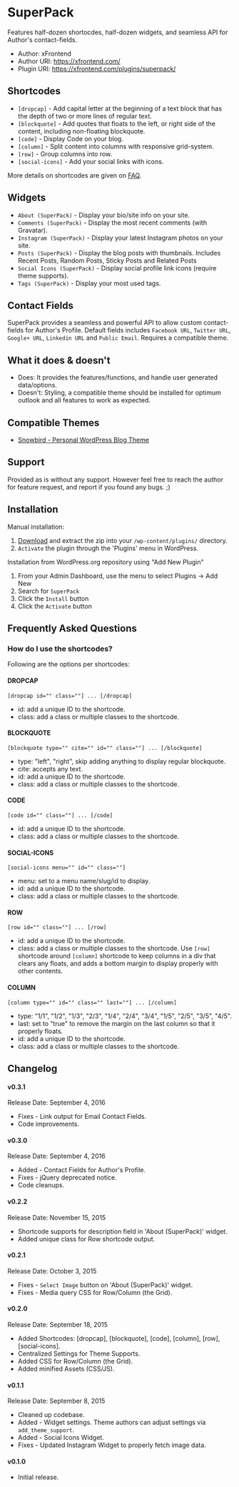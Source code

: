 # SuperPack

Features half-dozen shortocdes, half-dozen widgets, and seamless API for Author's contact-fields.

* Author: xFrontend
* Author URI: https://xfrontend.com/
* Plugin URI: https://xfrontend.com/plugins/superpack/

## Shortcodes

* `[dropcap]` - Add capital letter at the beginning of a text block that has the depth of two or more lines of regular text.
* `[blockquote]` - Add quotes that floats to the left, or right side of the content, including non-floating blockquote.
* `[code]` - Display Code on your blog.
* `[column]` - Split content into columns with responsive grid-system.
* `[row]` - Group columns into row.
* `[social-icons]` - Add your social links with icons.

More details on shortcodes are given on [FAQ](https://github.com/xFrontend/superpack#frequently-asked-questions).

## Widgets

* `About (SuperPack)` - Display your bio/site info on your site.
* `Comments (SuperPack)` - Display the most recent comments (with Gravatar).
* `Instagram (SuperPack)` - Display your latest Instagram photos on your site.
* `Posts (SuperPack)` - Display the blog posts with thumbnails. Includes Recent Posts, Random Posts, Sticky Posts and Related Posts
* `Social Icons (SuperPack)` - Display social profile link icons (require theme supports).
* `Tags (SuperPack)` - Display your most used tags.

## Contact Fields

SuperPack provides a seamless and powerful API to allow custom contact-fields for Author's Profile. Default fields includes `Facebook URL`, `Twitter URL`, `Google+ URL`, `Linkedin URL` and `Public Email`. Requires a compatible theme.

## What it does & doesn't

* Does: It provides the features/functions, and handle user generated data/options.
* Doesn't: Styling, a compatible theme should be installed for optimum outlook and all features to work as expected.

## Compatible Themes

* [Snowbird - Personal WordPress Blog Theme](https://xfrontend.com/themes/snowbird-wordpress-theme/)


## Support

Provided as is without any support. However feel free to reach the author for feature request, and report if you found any bugs. ;)


## Installation

Manual installation:

1. [Download](https://downloads.wordpress.org/plugin/superpack.zip) and extract the zip into your `/wp-content/plugins/` directory.
1. `Activate` the plugin through the 'Plugins' menu in WordPress.

Installation from WordPress.org repository using "Add New Plugin"

1. From your Admin Dashboard, use the menu to select Plugins -> Add New
1. Search for `SuperPack`
1. Click the `Install` button
1. Click the `Activate` button


## Frequently Asked Questions

### How do I use the shortcodes?

Following are the options per shortcodes:

#### DROPCAP

`[dropcap id="" class=""] ... [/dropcap]`

* id: add a unique ID to the shortcode.
* class: add a class or multiple classes to the shortcode.

#### BLOCKQUOTE

`[blockquote type="" cite="" id="" class=""] ... [/blockquote]`

* type: "left", "right", skip adding anything to display regular blockquote.
* cite: accepts any text.
* id: add a unique ID to the shortcode.
* class: add a class or multiple classes to the shortcode.

#### CODE

`[code id="" class=""] ... [/code]`

* id: add a unique ID to the shortcode.
* class: add a class or multiple classes to the shortcode.

#### SOCIAL-ICONS

`[social-icons menu="" id="" class=""]`

* menu: set to a menu name/slug/id to display.
* id: add a unique ID to the shortcode.
* class: add a class or multiple classes to the shortcode.

#### ROW

`[row id="" class=""] ... [/row]`

* id: add a unique ID to the shortcode.
* class: add a class or multiple classes to the shortcode.
Use `[row]` shortcode around `[column]` shortcode to keep columns in a div that clears any floats, and adds a bottom margin to display properly with other contents.

#### COLUMN

`[column type="" id="" class="" last=""] ... [/column]`

* type: "1/1", "1/2", "1/3", "2/3", "1/4", "2/4", "3/4", "1/5", "2/5", "3/5", "4/5".
* last: set to "true" to remove the margin on the last column so that it properly floats.
* id: add a unique ID to the shortcode.
* class: add a class or multiple classes to the shortcode.


## Changelog

#### v0.3.1
Release Date: September 4, 2016

* Fixes - Link output for Email Contact Fields.
* Code improvements.

#### v0.3.0
Release Date: September 4, 2016

* Added - Contact Fields for Author's Profile.
* Fixes - jQuery deprecated notice.
* Code cleanups.


#### v0.2.2
Release Date: November 15, 2015

* Shortcode supports for description field in 'About (SuperPack)' widget.
* Added unique class for Row shortcode output.


#### v0.2.1
Release Date: October 3, 2015

* Fixes - `Select Image` button on 'About (SuperPack)' widget.
* Fixes - Media query CSS for Row/Column (the Grid).


#### v0.2.0
Release Date: September 18, 2015

* Added Shortcodes: [dropcap], [blockquote], [code], [column], [row], [social-icons].
* Centralized Settings for Theme Supports.
* Added CSS for Row/Column (the Grid).
* Added minified Assets (CSS/JS).


#### v0.1.1
Release Date: September 8, 2015

* Cleaned up codebase.
* Added - Widget settings. Theme authors can adjust settings via `add_theme_support`.
* Added - Social Icons Widget.
* Fixes - Updated Instagram Widget to properly fetch image data.


#### v0.1.0
* Initial release.

